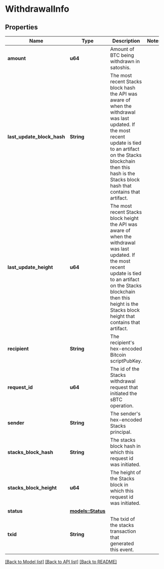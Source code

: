 # WithdrawalInfo

## Properties

Name | Type | Description | Notes
------------ | ------------- | ------------- | -------------
**amount** | **u64** | Amount of BTC being withdrawn in satoshis. | 
**last_update_block_hash** | **String** | The most recent Stacks block hash the API was aware of when the withdrawal was last updated. If the most recent update is tied to an artifact on the Stacks blockchain then this hash is the Stacks block hash that contains that artifact. | 
**last_update_height** | **u64** | The most recent Stacks block height the API was aware of when the withdrawal was last updated. If the most recent update is tied to an artifact on the Stacks blockchain then this height is the Stacks block height that contains that artifact. | 
**recipient** | **String** | The recipient's hex-encoded Bitcoin scriptPubKey. | 
**request_id** | **u64** | The id of the Stacks withdrawal request that initiated the sBTC operation. | 
**sender** | **String** | The sender's hex-encoded Stacks principal. | 
**stacks_block_hash** | **String** | The stacks block hash in which this request id was initiated. | 
**stacks_block_height** | **u64** | The height of the Stacks block in which this request id was initiated. | 
**status** | [**models::Status**](Status.md) |  | 
**txid** | **String** | The txid of the stacks transaction that generated this event. | 

[[Back to Model list]](../README.md#documentation-for-models) [[Back to API list]](../README.md#documentation-for-api-endpoints) [[Back to README]](../README.md)


